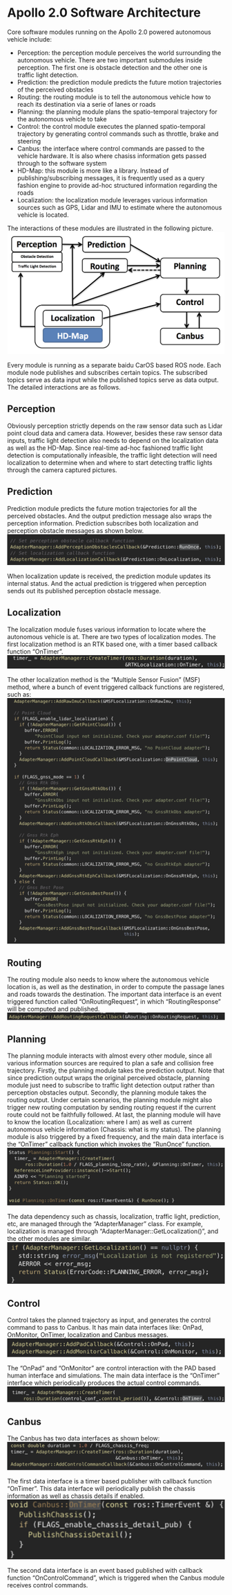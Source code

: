# Apollo 2.0 Software Architecture

Core software modules running on the Apollo 2.0 powered autonomous vehicle include:
* Perception: the perception module perceives the world surrounding the autonomous vehicle. There are two important submodules inside perception. The first one is obstacle detection and the other one is traffic light detection.
* Prediction: the prediction module predicts the future motion trajectories of the perceived obstacles
* Routing: the routing module is to tell the autonomous vehicle how to reach its destination via a serie of lanes or roads
* Planning: the planning module plans the spatio-temporal trajectory for the autonomous vehicle to take
* Control: the control module executes the planned spatio-temporal trajectory by generating control commands such as throttle, brake and steering
* Canbus: the interface where control commands are passed to the vehicle hardware. It is also where chasiss information gets passed through to the software system
* HD-Map: this module is more like a library. Instead of publishing/subscribing messages, it is frequently used as a query fashion engine to provide ad-hoc structured information regarding the roads
* Localization: the localization module leverages various information sources such as GPS, Lidar and IMU to estimate where the autonomous vehicle is located.

The interactions of these modules are illustrated in the following picture.
![Software Architecture](images/Apollo_2_0_Software_Arch.png)

Every module is running as a separate baidu CarOS based ROS node. Each module node publishes and subscribes certain topics. The subscribed topics serve as data input while the published topics serve as data output. The detailed interactions are as follows.
## Perception
Obviously perception strictly depends on the raw sensor data such as Lidar point cloud data and camera data. However, besides these raw sensor data inputs, traffic light detection also needs to depend on the localization data as well as the HD-Map. Since real-time ad-hoc fashioned traffic light detection is computationally infeasible, the traffic light detection will need localization to determine when and where to start detecting traffic lights through the camera captured pictures.

## Prediction
Prediction module predicts the future motion trajectories for all the perceived obstacles. And the output prediction message also wraps the perception information. Prediction subscribes both localization and perception obstacle messages as shown below.
![Prediction](images/prediction.png)

When localization update is received, the prediction module updates its internal status. And the actual prediction is triggered when perception sends out its published perception obstacle message.

## Localization
The localization module fuses various information to locate where the autonomous vehicle is at. There are two types of localization modes. The first localization method is an RTK based one, with a timer based callback function  “OnTimer”.
![Localization](images/localization.png)

The other localization method is the “Multiple Sensor Fusion” (MSF) method, where a bunch of event triggered callback functions are registered, such as:
![Localization](images/localization_2.png)

## Routing
The routing module also needs to know where the autonomous vehicle location is, as well as the destination, in order to compute the passage lanes and roads towards the destination. The important data interface is an event triggered function called “OnRoutingRequest”, in which “RoutingResponse” will be computed and published.
![Routing](images/routing.png)

## Planning
The planning module interacts with almost every other module, since all various information sources are required to plan a safe and collision free trajectory. Firstly, the planning module takes the prediction output. Note that since prediction output wraps the original perceived obstacle, planning module just need to subscribe to traffic light detection output rather than perception obstacles output. Secondly, the planning module takes the routing output. Under certain scenarios, the planning module might also trigger new routing computation by sending routing request if the current route could not be faithfully followed. At last, the planning module will have to know the location (Localization: where I am) as well as current autonomous vehicle information (Chassis: what is my status).  The planning module is also triggered by a fixed frequency, and the main data interface is the “OnTimer” callback function which invokes the “RunOnce” function.
![Planning](images/planning_1.png)

The data dependency such as chassis, localization, traffic light, prediction, etc,  are managed through the “AdapterManager” class. For example, localization is managed through “AdapterManager::GetLocalization()”, and the other modules are similar.
![Planning](images/planning_2.png)

## Control
Control takes the planned trajectory as input, and generates the control command to pass to Canbus.  It has main data interfaces like: OnPad, OnMonitor, OnTimer, localization and Canbus messages.
![Control](images/control_1.png)

The “OnPad” and “OnMonitor” are control interaction with the PAD based human interface and simulations. The main data interface is the “OnTimer” interface which periodically produces the actual control commands.
![Control](images/control_2.png)

## Canbus
The Canbus has two data interfaces as shown below:
![Canbus](images/canbus_1.png)

The first data interface is a timer based publisher with callback function “OnTimer”. This data interface will periodically publish the chassis information as well as chassis details if enabled.
![Cansbus](images/canbus_2.png)

The second data interface is an event based published with callback function “OnControlCommand”, which is triggered when the Canbus module receives control commands.
